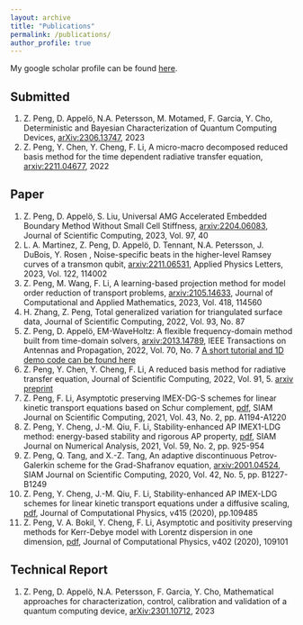 ```yaml
---
layout: archive
title: "Publications"
permalink: /publications/
author_profile: true
---
```

My google scholar profile can be found [here](https://scholar.google.com/citations?user=rCPL8qoAAAAJ&hl=en).


Submitted
--------------
1. Z. Peng, D. Appel&ouml;, N.A. Petersson, M. Motamed, F. Garcia, Y. Cho, Deterministic and Bayesian Characterization of Quantum Computing Devices, [arXiv:2306.13747](https://arxiv.org/abs/2306.13747), 2023
1. Z. Peng, Y. Chen, Y. Cheng, F. Li, A micro-macro decomposed reduced basis method for the time dependent radiative transfer equation, [arxiv:2211.04677](https://arxiv.org/abs/2211.04677), 2022

Paper
--------------
1. Z. Peng, D. Appel&ouml;, S. Liu, Universal AMG Accelerated Embedded Boundary Method Without Small Cell Stiffness, [arxiv:2204.06083](https://arxiv.org/abs/2204.06083), Journal of Scientific Computing, 2023, Vol. 97, 40
1. L. A. Martinez, Z. Peng, D. Appel&ouml;, D. Tennant, N.A. Petersson, J. DuBois, Y. Rosen , Noise-specific beats in the higher-level Ramsey curves of a transmon qubit, [arxiv:2211.06531](https://arxiv.org/abs/2211.06531), Applied Physics Letters, 2023, Vol. 122, 114002
1. Z. Peng, M. Wang, F. Li, A learning-based projection method for model order reduction of transport problems, [arxiv:2105.14633](https://arxiv.org/abs/2105.14633), Journal of Computational and Applied Mathematics, 2023, Vol. 418, 114560
1. H. Zhang, Z. Peng, Total generalized variation for triangulated surface data, Journal of Scientific Computing, 2022, Vol. 93, No. 87
1. Z. Peng, D. Appel&ouml;, EM-WaveHoltz: A flexible frequency-domain method built from time-domain solvers, [arxiv:2013.14789](https://arxiv.org/abs/2103.14789),  IEEE Transactions on Antennas and Propagation, 2022, Vol. 70, No. 7 [A  short tutorial and 1D demo code can be found here](https://zhichaopengmath.github.io/code/)
1. Z. Peng, Y. Chen, Y. Cheng, F. Li, A reduced basis method for radiative transfer equation, Journal of Scientific Computing, 2022, Vol. 91, 5. [arxiv preprint](https://arxiv.org/abs/2103.07574)
1. Z. Peng,  F. Li, Asymptotic preserving IMEX-DG-S schemes for linear kinetic transport equations based on Schur complement, [pdf](https://arxiv.org/abs/2006.07497), SIAM Journal on Scientific Computing, 2021, Vol. 43, No. 2, pp. A1194-A1220
1. Z. Peng, Y. Cheng, J.-M. Qiu, F. Li, Stability-enhanced AP IMEX1-LDG method: energy-based stability and rigorous AP property, [pdf](https://arxiv.org/abs/2005.05454), SIAM Journal on Numerical Analysis, 2021, Vol. 59, No. 2, pp. 925-954
1. Z. Peng, Q. Tang, and X.-Z. Tang, An adaptive discontinuous Petrov-Galerkin scheme for the Grad-Shafranov equation, [arxiv:2001.04524](https://arxiv.org/abs/2001.04524), SIAM Journal on Scientific Computing, 2020, Vol. 42, No. 5, pp. B1227-B1249
1. Z. Peng, Y. Cheng, J.-M. Qiu, F. Li, Stability-enhanced AP IMEX-LDG schemes for linear kinetic transport equations under a diffusive scaling, [pdf](https://homepages.rpi.edu/~lif/papers/paper_APN1_Peng.pdf), Journal of Computational Physics, v415 (2020), pp.109485
1. Z. Peng, V. A. Bokil, Y. Cheng, F. Li, Asymptotic and positivity preserving methods for Kerr-Debye model with Lorentz dispersion in one dimension, [pdf](https://homepages.rpi.edu/~lif/papers/paperOPAP_peng.pdf), Journal of Computational Physics, v402 (2020), 109101

Technical Report
--------------
1. Z. Peng, D. Appel&ouml;, N.A. Petersson, F. Garcia, Y. Cho, Mathematical approaches for characterization, control, calibration and validation of a quantum computing device, [arXiv:2301.10712](https://arxiv.org/abs/2301.10712), 2023

